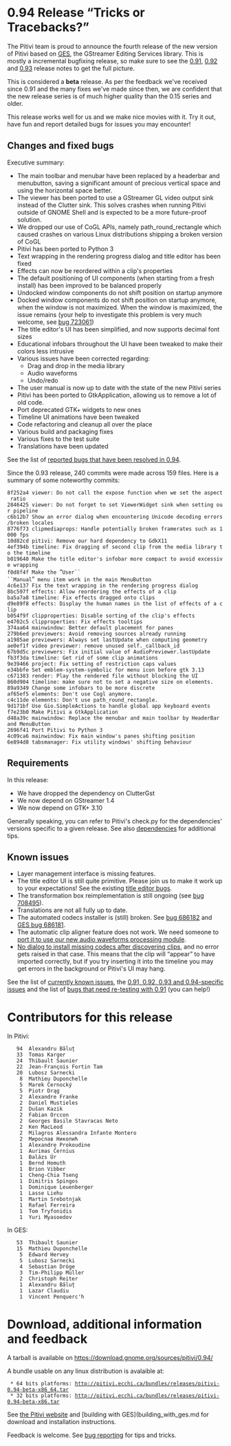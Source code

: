 # 0.94 Release “Tricks or Tracebacks?”

The Pitivi team is proud to announce the fourth release of the new
version of Pitivi based on [GES](GES.md), the GStreamer Editing
Services library. This is mostly a incremental bugfixing release, so
make sure to see the [0.91](releases/0.91.md), [0.92](releases/0.92.md)
and [0.93](releases/0.93.md) release notes to get the full picture.

This is considered a **beta** release. As per the feedback we've
received since 0.91 and the many fixes we've made since then, we are
confident that the new release series is of much higher quality than the
0.15 series and older.

This release works well for us and we make nice movies with it. Try it
out, have fun and report detailed bugs for issues you may encounter!

## Changes and fixed bugs

Executive summary:

-   The main toolbar and menubar have been replaced by a headerbar and
    menubutton, saving a significant amount of precious vertical space
    and using the horizontal space better.
-   The viewer has been ported to use a GStreamer GL video output sink
    instead of the Clutter sink. This solves crashes when running Pitivi
    outside of GNOME Shell and is expected to be a more future-proof
    solution.
-   We dropped our use of CoGL APIs, namely path\_round\_rectangle which
    caused crashes on various Linux distributions shipping a broken
    version of CoGL
-   Pitivi has been ported to Python 3
-   Text wrapping in the rendering progress dialog and title editor has
    been fixed
-   Effects can now be reordered within a clip's properties
-   The default positioning of UI components (when starting from a fresh
    install) has been improved to be balanced properly
-   Undocked window components do not shift position on startup anymore
-   Docked window components do not shift position on startup anymore,
    when the window is not maximized. When the window is maximized, the
    issue remains (your help to investigate this problem is very much
    welcome, see [bug
    723061](https://bugzilla.gnome.org/show_bug.cgi?id=723061))
-   The title editor's UI has been simplified, and now supports decimal
    font sizes
-   Educational infobars throughout the UI have been tweaked to make
    their colors less intrusive
-   Various issues have been corrected regarding:
    -   Drag and drop in the media library
    -   Audio waveforms
    -   Undo/redo
-   The user manual is now up to date with the state of the new Pitivi
    series
-   Pitivi has been ported to GtkApplication, allowing us to remove a
    lot of old code.
-   Port deprecated GTK+ widgets to new ones
-   Timeline UI animations have been tweaked
-   Code refactoring and cleanup all over the place
-   Various build and packaging fixes
-   Various fixes to the test suite
-   Translations have been updated

See the list of [reported bugs that have been resolved in
0.94](https://bugzilla.gnome.org/buglist.cgi?product=pitivi;target_milestone=0.94).

Since the 0.93 release, 240 commits were made across 159 files. Here is
a summary of some noteworthy commits:

`8f252a4 viewer: Do not call the expose function when we set the aspect ratio`\
`2846425 viewer: Do not forget to set ViewerWidget sink when setting our pipeline`\
`c6b12b7 Show an error dialog when encountering Unicode decoding errors/broken locales`\
`8776f73 clipmediaprops: Handle potentially broken framerates such as 1000 fps`\
`10d82cd pitivi: Remove our hard dependency to GdkX11`\
`4ef394b timeline: Fix dragging of second clip from the media library to the timeline`\
`b019640 Make the title editor's infobar more compact to avoid excessive wrapping`\
`f0d8f4f Make the `“`User`` ``Manual`”` menu item work in the main MenuButton`\
`4c6e137 Fix the text wrapping in the rendering progress dialog`\
`8bc597f effects: Allow reordering the effects of a clip`\
`ba5a7a8 timeline: Fix effects dragged onto clips`\
`d9e89f8 effects: Display the human names in the list of effects of a clip`\
`b054f9f clipproperties: Disable sorting of the clip's effects`\
`e4702c5 clipproperties: Fix effects tooltips`\
`374aa64 mainwindow: Better default placement for panes`\
`279b6ed previewers: Avoid removing sources already running`\
`a1985ae previewers: Always set lastUpdate when computing geometry`\
`ae0ef1f video previewer: remove unused self._callback_id`\
`67b9d5c previewers: Fix initial value of AudioPreviewer.lastUpdate`\
`fb3f3da timeline: Get rid of some clip animations`\
`9e39466 project: Fix setting of restriction caps values`\
`e34bbfe Set emblem-system-symbolic for menu icon before gtk 3.13`\
`c671383 render: Play the rendered file without blocking the UI`\
`860d904 timeline: make sure not to set a negative size on elements.`\
`89a9349 Change some infobars to be more discrete`\
`af65ef5 elements: Don't use Cogl anymore.`\
`c4c11de elements: Don't use path_round_rectangle.`\
`9d171bf Use Gio.SimpleActions to handle global app keyboard events`\
`f7e23b0 Make Pitivi a GtkApplication`\
`d48a39c mainwindow: Replace the menubar and main toolbar by HeaderBar and MenuButton`\
`2696f41 Port Pitivi to Python 3`\
`4c09ca6 mainwindow: Fix main window's panes shifting position`\
`6e894d8 tabsmanager: Fix utility windows' shifting behaviour`

## Requirements

In this release:

-   We have dropped the dependency on ClutterGst
-   We now depend on GStreamer 1.4
-   We now depend on GTK+ 3.10

Generally speaking, you can refer to Pitivi's check.py for the
dependencies' versions specific to a given release. See also
[dependencies](attic/Dependencies.md) for additional tips.

## Known issues

-   Layer management interface is missing features.
-   The title editor UI is still quite primitive. Please join us to make
    it work up to your expectations! See the existing [title editor
    bugs](https://bugzilla.gnome.org/buglist.cgi?product=pitivi&bug_status=UNCONFIRMED&bug_status=NEW&bug_status=ASSIGNED&bug_status=REOPENED&component=Title%20editor).
-   The transformation box reimplementation is still ongoing (see [bug
    708495](https://bugzilla.gnome.org/show_bug.cgi?id=708495)).
-   Translations are not all fully up to date.
-   The automated codecs installer is (still) broken. See [bug
    686182](https://bugzilla.gnome.org/show_bug.cgi?id=686182) and [GES
    bug 686181](https://bugzilla.gnome.org/show_bug.cgi?id=686181).
-   The automatic clip aligner feature does not work. We need someone to
    [port it to use our new audio waveforms processing
    module](https://bugzilla.gnome.org/show_bug.cgi?id=708401).
-   [No dialog to install missing codecs after discovering
    clips](https://bugzilla.gnome.org/show_bug.cgi?id=686182), and no
    error gets raised in that case. This means that the clip will
    “appear” to have imported correctly, but if you try inserting it
    into the timeline you may get errors in the background or Pitivi's
    UI may hang.

See the list of [currently known
issues](https://bugzilla.gnome.org/buglist.cgi?query_format=advanced;bug_severity=blocker;bug_severity=critical;bug_severity=major;bug_severity=normal;bug_severity=minor;bug_severity=trivial;bug_status=NEW;bug_status=ASSIGNED;bug_status=REOPENED;product=pitivi),
the [0.91, 0.92, 0.93 and 0.94-specific
issues](https://bugzilla.gnome.org/buglist.cgi?query_format=advanced&version=0.91&version=0.92&version=0.93&version=0.94&resolution=---&product=pitivi)
and the list of [bugs that need re-testing with
0.91](https://bugzilla.gnome.org/buglist.cgi?query_format=advanced;bug_status=NEEDINFO;target_milestone=0.91;product=pitivi)
(you can help!)

# Contributors for this release

In Pitivi:

`   94  Alexandru Băluț`\
`   33  Tomas Karger`\
`   24  Thibault Saunier`\
`   22  Jean-François Fortin Tam`\
`   20  Lubosz Sarnecki`\
`    8  Mathieu Duponchelle`\
`    5  Marek Černocký`\
`    5  Piotr Drąg`\
`    2  Alexandre Franke`\
`    2  Daniel Mustieles`\
`    2  Dušan Kazik`\
`    2  Fabian Orccon`\
`    2  Georges Basile Stavracas Neto`\
`    2  Ken MacLeod`\
`    2  Milagros Alessandra Infante Montero`\
`    2  Мирослав Николић`\
`    1  Alexandre Prokoudine`\
`    1  Aurimas Černius`\
`    1  Balázs Úr`\
`    1  Bernd Homuth`\
`    1  Brion Vibber`\
`    1  Cheng-Chia Tseng`\
`    1  Dimitris Spingos`\
`    1  Dominique Leuenberger`\
`    1  Lasse Liehu`\
`    1  Martin Srebotnjak`\
`    1  Rafael Ferreira`\
`    1  Tom Tryfonidis`\
`    1  Yuri Myasoedov`

In GES:

`   53  Thibault Saunier`\
`   15  Mathieu Duponchelle`\
`    5  Edward Hervey`\
`    5  Lubosz Sarnecki`\
`    4  Sebastian Dröge`\
`    3  Tim-Philipp Müller`\
`    2  Christoph Reiter`\
`    1  Alexandru Băluț`\
`    1  Lazar Claudiu`\
`    1  Vincent Penquerc'h`

# Download, additional information and feedback

A tarball is available on
<https://download.gnome.org/sources/pitivi/0.94/>

A bundle usable on any linux distribution is avalaible at:

` * 64 bits platforms: `[`http://pitivi.ecchi.ca/bundles/releases/pitivi-0.94-beta-x86_64.tar`](http://pitivi.ecchi.ca/bundles/releases/pitivi-0.94-beta-x86_64.tar)\
` * 32 bits platforms: `[`http://pitivi.ecchi.ca/bundles/releases/pitivi-0.94-beta-x86.tar`](http://pitivi.ecchi.ca/bundles/releases/pitivi-0.94-beta-x86.tar)

See [the Pitivi website](http://www.pitivi.org) and [building with
GES](building_with_ges.md for download and installation
instructions.

Feedback is welcome. See [bug reporting](Bug_reporting.md) for
tips and tricks.
